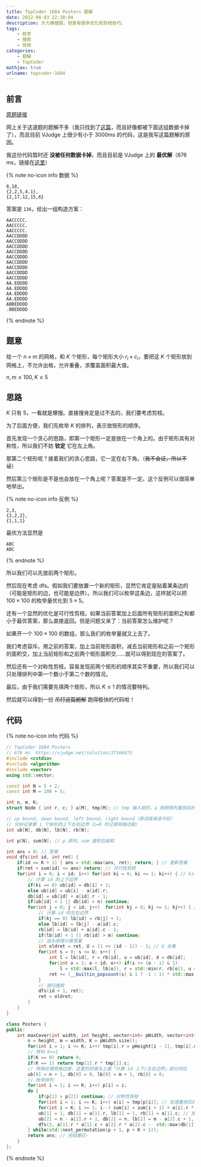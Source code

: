 ```yaml
---
title: TopCoder 1684 Posters 题解
date: 2022-08-03 22:38:04
description: 大力爆搜题，但是有很多优化和剪枝技巧。
tags:
	- 枚举
	- 搜索
	- 剪枝
categories:
	- 题解
	- TopCoder
mathjax: true
urlname: topcoder-1684
---
```


## 前言

[原题链接](https://community.topcoder.com/stat?c=problem_statement&pm=1684)

网上关于这道题的题解不多（我只找到了[这篇](https://www.cnblogs.com/yzxverygood/p/9360251.html)，而且好像都被下面这组数据卡掉了），而且目前 VJudge 上很少有小于 3000ms 的代码，这是我写这篇题解的原因。

我这份代码暂时还 **没被任何数据卡掉**，而且目前是 VJudge 上的 **最优解**（676 ms，链接在[这里](https://vjudge.net/solution/37566473)）

{% note no-icon info 数据 %}

```plain
8,18,
{2,2,5,4,1},
{2,17,12,15,6}
```

答案是 `136`，给出一组构造方案：

```plain
AACCCCC.
AACCCCC.
AACCCCC.
AACCDDDD
AACCDDDD
AACCDDDD
AACCDDDD
AACCDDDD
AACCDDDD
AACCDDDD
AACCDDDD
AACCDDDD
AA.EDDDD
AA.EDDDD
AA.EDDDD
AA.EDDDD
ABBEDDDD
.BBEDDDD
```

{% endnote %}


## 题意

给一个 $n \times m$ 的网格，和 $K$ 个矩形，每个矩形大小 $r_i \times c_i$，要把这 $K$ 个矩形放到网格上，不允许出格，允许重叠，求覆盖面积最大值。

$n, m \le 100, K \le 5$

## 思路

$K$ 只有 $5$，一看就是爆搜。直接搜肯定是过不去的，我们要考虑剪枝。

为了后面方便，我们先枚举 $K$ 的排列，表示放矩形的顺序。

首先发现一个贪心的思路，即第一个矩形一定是放在一个角上的。由于矩形具有对称性，所以我们不妨 **钦定** 它在左上角。

那第二个矩形呢？接着我们的贪心思路，它一定在右下角。（~~我不会证，所以不证~~）

然后第三个矩形是不是也会放在一个角上呢？答案是不一定。这个反例可以很简单地举出。

{% note no-icon info 反例 %}

```plain
2,3,
{2,2,2},
{1,1,1}
```

最优方法显然是

```plain
ABC
ABC
```

{% endnote %}

所以我们可以先放前两个矩形。

然后现在考虑 dfs。假如我们要放置一个新的矩形，显然它肯定是贴着某条边的（可能是矩形的边，也可能是边界）。所以我们可以枚举这条边，这样就可以把 $100 \times 100$ 的枚举量优化到 $5 \times 5$。

还有一个显然的优化是可行性剪枝。如果当前答案加上后面所有矩形的面积之和都小于最优答案，那么直接返回。但是问题又来了：当前答案怎么维护呢？

如果开一个 $100 \times 100$ 的数组，那么我们的枚举量就又上去了。

我们考虑容斥。用之前的答案，加上当前矩形面积，减去当前矩形和之前一个矩形的面积交，加上当前矩形和之前两个矩形面积交……就可以得到现在的答案了。

然后还有一个对称性剪枝。容易发现前两个矩形的顺序其实不重要，所以我们可以只处理排列中第一个数小于第二个数的情况。

最后，由于我们需要先填两个矩形，所以 $K \le 1$ 的情况要特判。

然后就可以得到一份 ~~吊打这篇题解~~ 跑得极快的代码啦！

## 代码

{% note no-icon info 代码 %}

```cpp
// TopCoder 1684 Posters
// 676 ms  https://vjudge.net/solution/37566473
#include <cstdio>
#include <algorithm>
#include <vector>
using std::vector;

const int N = 5 + 2;
const int M = 100 + 5;

int n, m, K;
struct Node { int r, c; } a[M], tmp[M]; // tmp 输入矩形，a 按照排列重排后的矩形

// up bound, down bound, left bound, right bound（原谅我英语不好）
// 分别记录第 i 个矩形的上下左右边界（i=0 时记录网格边框）
int ub[N], db[N], lb[N], rb[N];

int p[N], sum[N]; // p 排列，sum 面积后缀和

int ans = 0; // 答案
void dfs(int id, int ret) {
	if(id == K + 1) { ans = std::max(ans, ret); return; } // 更新答案
	if(ret + sum[id] <= ans) return; // 可行性剪枝
	for(int i = 0; i < id; i++) for(int ki = 0; ki <= 1; ki++) { // ki=0 贴着矩形 i 的下面；ki=1 贴着矩形 i 的上面
		// 计算 id 的上下边界
		if(ki == 0) ub[id] = db[i] + 1;
		else ub[id] = ub[i] - a[id].r;
		db[id] = ub[id] + a[id].r - 1;
		if(ub[id] < 1 || db[id] > n) continue;
		for(int j = 0; j < id; j++)  for(int kj = 0; kj <= 1; kj++) { // kj=0 贴着矩形 i 的右边；kj=1 贴着矩形 i 的左边
			// 计算 id 的左右边界
			if(kj == 0) lb[id] = rb[j] + 1;
			else lb[id] = lb[j] - a[id].c;
			rb[id] = lb[id] + a[id].c - 1;
			if(lb[id] < 1 || rb[id] > m) continue;
			// 容斥原理计算答案
			int oldret = ret, U = (1 << (id - 1)) - 1; // U 全集
			for(int s = 0; s <= U; s++) {
				int l = lb[id], r = rb[id], u = ub[id], d = db[id];
				for(int o = 1; o < id; o++) if(s >> (o - 1) & 1)
					l = std::max(l, lb[o]), r = std::min(r, rb[o]), u = std::max(u, ub[o]), d = std::min(d, db[o]); // 求交集的上下左右边界
				ret += (__builtin_popcount(s) & 1 ? -1 : 1) * std::max(r - l + 1, 0) * std::max(d - u + 1, 0);
			}
			// 递归搜索
			dfs(id + 1, ret);
			ret = oldret;
		}
	}
}

class Posters {
public:
	int maxCover(int width, int height, vector<int> pWidth, vector<int> pHeight) {
		n = height, m = width, K = pWidth.size();
		for(int i = 1; i <= K; i++) tmp[i].r = pHeight[i - 1], tmp[i].c = pWidth[i - 1];
		// 特判 K<=1
		if(K == 0) return 0;
		if(K == 1) return tmp[1].r * tmp[1].c;
		// 特殊处理网格边框，这里的初值与上面「计算 id 上下/左右边界」部分对应
		ub[0] = n + 1, db[0] = 0, lb[0] = m + 1, rb[0] = 0;
		// 枚举排列
		for(int i = 1; i <= K; i++) p[i] = i;
		do {
			if(p[1] > p[2]) continue; // 对称性剪枝
			for(int i = 1; i <= K; i++) a[i] = tmp[p[i]]; // 处理重排后的矩形
			for(int i = K; i >= 1; i--) sum[i] = sum[i + 1] + a[i].r * a[i].c; // 计算面积后缀和
			ub[1] = 1, db[1] = a[1].r, lb[1] = 1, rb[1] = a[1].c; // 放置第一个矩形
			ub[2] = n - a[2].r + 1, db[2] = n, lb[2] = m - a[2].c + 1, rb[2] = m; // 放置第二个矩形
			dfs(3, a[1].r * a[1].c + a[2].r * a[2].c -  std::max(db[1] - ub[2] + 1, 0) * std::max(rb[1] - lb[2] + 1, 0)); // 计算前两个矩形覆盖的面积，并递归
		} while(std::next_permutation(p + 1, p + K + 1));
		return ans; // 完结撒花~
	}
};
```

{% endnote %}


